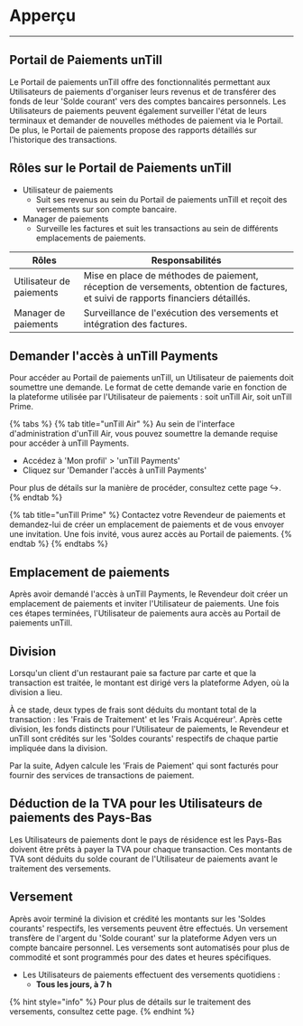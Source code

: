 # Apperçu

----------

## Portail de Paiements unTill

Le Portail de paiements unTill offre des fonctionnalités permettant aux Utilisateurs de paiements d'organiser leurs revenus et de transférer des fonds de leur 'Solde courant' vers des comptes bancaires personnels. Les Utilisateurs de paiements peuvent également surveiller l'état de leurs terminaux et demander de nouvelles méthodes de paiement via le Portail. De plus, le Portail de paiements propose des rapports détaillés sur l'historique des transactions.

## Rôles sur le Portail de Paiements unTill

* Utilisateur de paiements
  * Suit ses revenus au sein du Portail de paiements unTill et reçoit des versements sur son compte bancaire.
* Manager de paiements
  * Surveille les factures et suit les transactions au sein de différents emplacements de paiements.

| Rôles             | Responsabilités                                                                                             |
| ----------------- | ---------------------------------------------------------------------------------------------------------- |
| Utilisateur de paiements | Mise en place de méthodes de paiement, réception de versements, obtention de factures, et suivi de rapports financiers détaillés. |
| Manager de paiements | Surveillance de l'exécution des versements et intégration des factures.                                    |

## Demander l'accès à unTill Payments

Pour accéder au Portail de paiements unTill, un Utilisateur de paiements doit soumettre une demande. Le format de cette demande varie en fonction de la plateforme utilisée par l'Utilisateur de paiements : soit unTill Air, soit unTill Prime.

{% tabs %}
{% tab title="unTill Air" %}
Au sein de l'interface d'administration d'unTill Air, vous pouvez soumettre la demande requise pour accéder à unTill Payments.

* Accédez à 'Mon profil' > 'unTill Payments'
* Cliquez sur 'Demander l'accès à unTill Payments'

Pour plus de détails sur la manière de procéder, consultez cette page ↪.
{% endtab %}

{% tab title="unTill Prime" %}
Contactez votre Revendeur de paiements et demandez-lui de créer un emplacement de paiements et de vous envoyer une invitation. Une fois invité, vous aurez accès au Portail de paiements.
{% endtab %}
{% endtabs %}

## Emplacement de paiements

Après avoir demandé l'accès à unTill Payments, le Revendeur doit créer un emplacement de paiements et inviter l'Utilisateur de paiements. Une fois ces étapes terminées, l'Utilisateur de paiements aura accès au Portail de paiements unTill.

## Division

Lorsqu'un client d'un restaurant paie sa facture par carte et que la transaction est traitée, le montant est dirigé vers la plateforme Adyen, où la division a lieu.

À ce stade, deux types de frais sont déduits du montant total de la transaction : les 'Frais de Traitement' et les 'Frais Acquéreur'. Après cette division, les fonds distincts pour l'Utilisateur de paiements, le Revendeur et unTill sont crédités sur les 'Soldes courants' respectifs de chaque partie impliquée dans la division.

Par la suite, Adyen calcule les 'Frais de Paiement' qui sont facturés pour fournir des services de transactions de paiement.

## Déduction de la TVA pour les Utilisateurs de paiements des Pays-Bas

Les Utilisateurs de paiements dont le pays de résidence est les Pays-Bas doivent être prêts à payer la TVA pour chaque transaction. Ces montants de TVA sont déduits du solde courant de l'Utilisateur de paiements avant le traitement des versements.

## Versement

Après avoir terminé la division et crédité les montants sur les 'Soldes courants' respectifs, les versements peuvent être effectués. Un versement transfère de l'argent du 'Solde courant' sur la plateforme Adyen vers un compte bancaire personnel. Les versements sont automatisés pour plus de commodité et sont programmés pour des dates et heures spécifiques.

* Les Utilisateurs de paiements effectuent des versements quotidiens :
  * **Tous les jours, à 7 h**

{% hint style="info" %}
Pour plus de détails sur le traitement des versements, consultez cette page.
{% endhint %}


